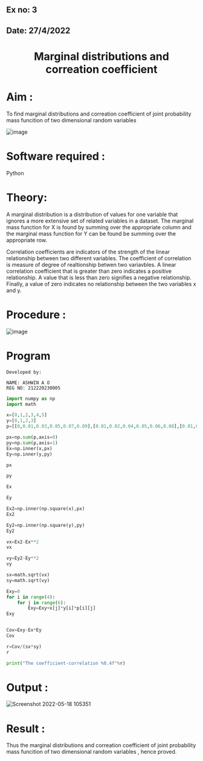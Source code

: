 ## Ex no: 3
## Date: 27/4/2022
# <p align="center">Marginal distributions and correation coefficient  

# Aim : 

To find marginal distributions and correation coefficient of joint probability mass funcition of two dimensional random variables

![image](https://user-images.githubusercontent.com/104613195/168222062-bb7dec1f-f115-4669-8b4c-58283af8ccf3.png)

# Software required :  

Python

# Theory:

A marginal distribution is a distribution of values for one variable that ignores a more extensive set of related variables in a dataset.
The marginal mass function for X is found by summing over the appropriate column and the marginal mass function
for Y can be found be summing over the appropriate row.

Correlation coefficients are indicators of the strength of the linear relationship between two different variables. The coefficient of correlation is measure of degree of realtionship betwen two variavbles. A linear correlation coefficient that is greater than zero indicates a positive relationship. A value that is less than zero signifies a negative relationship. Finally, a value of zero indicates no relationship between the two variables x and y.  



# Procedure :
![image](https://user-images.githubusercontent.com/104613195/168220332-09383cb4-a7ac-4526-b547-fc522ca53227.png)



# Program
```
Developed by:

NAME: ASHWIN A O
REG NO: 212220230005
```
```python
import numpy as np 
import math

x=[0,1,2,3,4,5]
y=[0,1,2,3]
p=[[0,0.01,0.03,0.05,0.07,0.09],[0.01,0.02,0.04,0.05,0.06,0.08],[0.01,0.03,0.05,0.05,0.05,0.06],[0.01,0.02,0.04,0.06,0.06,0.05]]

px=np.sum(p,axis=0)
py=np.sum(p,axis=1)
Ex=np.inner(x,px)
Ey=np.inner(y,py)

px

py

Ex

Ey

Ex2=np.inner(np.square(x),px)
Ex2

Ey2=np.inner(np.square(y),py)
Ey2

vx=Ex2-Ex**2
vx

vy=Ey2-Ey**2
vy

sx=math.sqrt(vx)
sy=math.sqrt(vy)

Exy=0
for i in range(4):
    for j in range(6):
        Exy=Exy+x[j]*y[i]*p[i][j]
Exy


Cov=Exy-Ex*Ey
Cov

r=Cov/(sx*sy)
r

print("The coefficient-correlation %0.4f"%r)
```


# Output : 
![Screenshot 2022-05-18 105351](https://user-images.githubusercontent.com/75235601/168964460-404182e4-2bd1-4923-adbc-e7d802367327.jpg)

# Result :
Thus the marginal distributions and correation coefficient of joint probability mass funcition of two dimensional random variables , hence proved.
